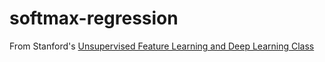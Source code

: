# softmax-regression

From Stanford's [Unsupervised Feature Learning and Deep Learning Class](http://ufldl.stanford.edu/wiki/index.php/UFLDL_Tutorial)

